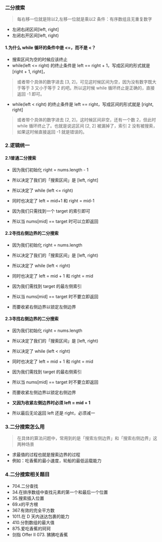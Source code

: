 ﻿### 二分搜索
> 每右移一位就是除以2,左移一位就是乘以2
> 条件：有序数组且无重复数字
- 左闭右闭区间[left, right]
- 左闭右开区间[left, right)

#### 1.为什么 while 循环的条件中是 <=，而不是 <？
- 搜索区间为空的时候应该终止
- while(left <= right) 的终止条件是 left == right + 1，写成区间的形式就是 [right + 1, right]，
> 或者带个具体的数字进去 [3, 2]，可见这时候区间为空，因为没有数字既大于等于 3 又小于等于 2 的吧。所以这时候 while 循环终止是正确的，直接返回 -1 即可。
- while(left < right) 的终止条件是 left == right，写成区间的形式就是 [right, right]
> 或者带个具体的数字进去 [2, 2]，这时候区间非空，还有一个数 2，但此时 while 循环终止了。也就是说这区间 [2, 2] 被漏掉了，索引 2 没有被搜索，如果这时候直接返回 -1 就是错误的。
### 2.逻辑统一
#### 2.1普通二分搜索
- 因为我们初始化 right = nums.length - 1
- 所以决定了我们的「搜索区间」是 [left, right]
- 所以决定了 while (left <= right)
- 同时也决定了 left = mid+1 和 right = mid-1

- 因为我们只需找到一个 target 的索引即可
- 所以当 nums[mid] == target 时可以立即返回


#### 2.2寻找右侧边界的二分搜索
- 因为我们初始化 right = nums.length
- 所以决定了我们的「搜索区间」是 [left, right)
- 所以决定了 while (left < right)
- 同时也决定了 left = mid + 1 和 right = mid

- 因为我们需找到 target 的最左侧索引
- 所以当 nums[mid] == target 时不要立即返回
- 而要收紧右侧边界以锁定左侧边界


#### 2.3寻找右侧边界的二分搜索
- 因为我们初始化 right = nums.length
- 所以决定了我们的「搜索区间」是 [left, right)
- 所以决定了 while (left < right)
- 同时也决定了 left = mid + 1 和 right = mid

- 因为我们需找到 target 的最右侧索引
- 所以当 nums[mid] == target 时不要立即返回
- 而要收紧左侧边界以锁定右侧边界

- **又因为收紧左侧边界时必须 left = mid + 1**
- 所以最后无论返回 left 还是 right，必须减一

### 3.二分搜索怎么用
> 在具体的算法问题中，常用到的是「搜索左侧边界」和「搜索右侧边界」这两种场景
- 求最值的过程也就是搜索边界的过程
- 例如：吃香蕉的最小速度，轮船的最低运载能力

### 4.二分搜索相关题目
- 704.二分查找
- 34.在排序数组中查找元素的第一个和最后一个位置
- 35.搜索插入位置
- 69.x的平方根
- 367.有效的完全平方数
- 1011.在 D 天内送达包裹的能力
- 410.分割数组的最大值	
- 875.爱吃香蕉的珂珂
- 剑指 Offer II 073. 狒狒吃香蕉